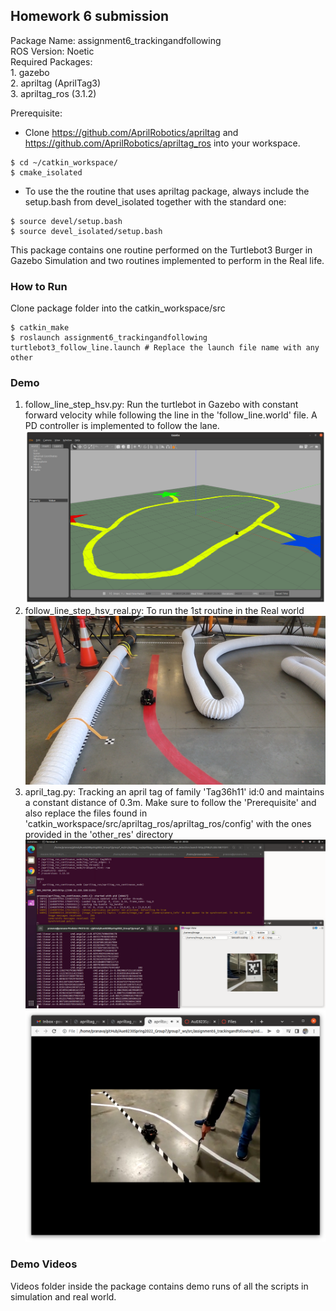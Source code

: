 ## Homework 6 submission

Package Name: assignment6_trackingandfollowing<br>
ROS Version: Noetic<br>
Required Packages: <br>
	1. gazebo<br>
	2. apriltag (AprilTag3)<br>
	3. apriltag_ros (3.1.2)<br>

Prerequisite:
 - Clone https://github.com/AprilRobotics/apriltag and https://github.com/AprilRobotics/apriltag_ros into your workspace.
 ```
 $ cd ~/catkin_workspace/
 $ cmake_isolated
 ```
 - To use the the routine that uses apriltag package, always include the setup.bash from devel_isolated together with the standard one:
 ```
 $ source devel/setup.bash
 $ source devel_isolated/setup.bash
 ```
This package contains one routine performed on the Turtlebot3 Burger in Gazebo Simulation and two routines implemented to perform in the Real life.

### How to Run
Clone package folder into the catkin_workspace/src
```
$ catkin_make
$ roslaunch assignment6_trackingandfollowing turtlebot3_follow_line.launch # Replace the launch file name with any other
```
### Demo
1. follow_line_step_hsv.py: Run the turtlebot in Gazebo with constant forward velocity while following the line in the 'follow_line.world' file. A PD controller is implemented to follow the lane.
![](screenshot/turtlebot3_follow_line_map.png)
2. follow_line_step_hsv_real.py: To run the 1st routine in the Real world
![](screenshot/turtlebot3_follow_line_realworld.png)
3. april_tag.py: Tracking an april tag of family 'Tag36h11' id:0 and maintains a constant distance of 0.3m. Make sure to follow the 'Prerequisite' and also replace the files found in 'catkin_workspace/src/apriltag_ros/apriltag_ros/config' with the ones provided in the 'other_res' directory<br>
![Screen Record](screenshot/apriltag_ros.png)
!["Real World"](screenshot/apriltag_ros_real.png)

### Demo Videos
Videos folder inside the package contains demo runs of all the scripts in simulation and real world.

